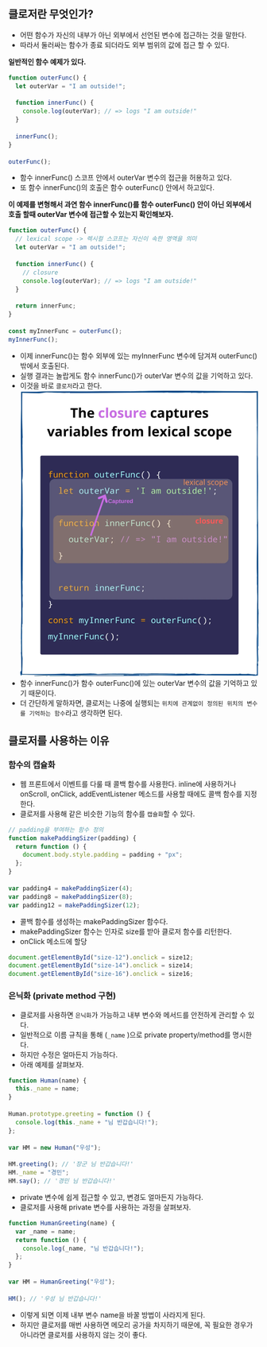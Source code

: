 ## 클로저란 무엇인가?

- 어떤 함수가 자신의 내부가 아닌 외부에서 선언된 변수에 접근하는 것을 말한다.
- 따라서 둘러싸는 함수가 종료 되더라도 외부 범위의 값에 접근 할 수 있다.

**일반적인 함수 예제가 있다.**

```jsx
function outerFunc() {
  let outerVar = "I am outside!";

  function innerFunc() {
    console.log(outerVar); // => logs "I am outside!"
  }

  innerFunc();
}

outerFunc();
```

- 함수 innerFunc() 스코프 안에서 outerVar 변수의 접근을 허용하고 있다.
- 또 함수 innerFunc()의 호출은 함수 outerFunc() 안에서 하고있다.

**이 예제를 변형해서 과연 함수 innerFunc()를 함수 outerFunc() 안이 아닌 외부에서 호출 할때 outerVar 변수에 접근할 수 있는지 확인해보자.**

```jsx
function outerFunc() {
  // lexical scope -> 렉시컬 스코프는 자신이 속한 영역을 의미
  let outerVar = "I am outside!";

  function innerFunc() {
    // closure
    console.log(outerVar); // => logs "I am outside!"
  }

  return innerFunc;
}

const myInnerFunc = outerFunc();
myInnerFunc();
```

- 이제 innerFunc()는 함수 외부에 있는 myInnerFunc 변수에 담겨져 outerFunc() 밖에서 호출된다.
- 실행 결과는 놀랍게도 함수 innerFunc()가 outerVar 변수의 값을 기억하고 있다.
- 이것을 바로 `클로저`라고 한다.
  ![Javascript-this](./closure.png)
- 함수 innerFunc()가 함수 outerFunc()에 있는 outerVar 변수의 값을 기억하고 있기 때문이다.
- 더 간단하게 말하자면, 클로저는 나중에 실행되는 `위치에 관계없이 정의된 위치의 변수를 기억하는 함수`라고 생각하면 된다.

## 클로저를 사용하는 이유

### 함수의 캡슐화

- 웹 프론트에서 이벤트를 다룰 때 콜백 함수를 사용한다. inline에 사용하거나 onScroll, onClick, addEventListener 메소드를 사용할 때에도 콜백 함수를 지정한다.
- 클로저를 사용해 같은 비슷한 기능의 함수를 `캡슐화`할 수 있다.

```jsx
// padding을 부여하는 함수 정의
function makePaddingSizer(padding) {
  return function () {
    document.body.style.padding = padding + "px";
  };
}

var padding4 = makePaddingSizer(4);
var padding8 = makePaddingSizer(8);
var padding12 = makePaddingSizer(12);
```

- 콜백 함수를 생성하는 makePaddingSizer 함수다.
- makePaddingSizer 함수는 인자로 size를 받아 클로저 함수를 리턴한다.
- onClick 메소드에 할당

```jsx
document.getElementById("size-12").onclick = size12;
document.getElementById("size-14").onclick = size14;
document.getElementById("size-16").onclick = size16;
```

### **은닉화 (private method 구현)**

- 클로저를 사용하면 `은닉화`가 가능하고 내부 변수와 메서드를 안전하게 관리할 수 있다.
- 일반적으로 이름 규칙을 통해 (`_name` )으로 private property/method를 명시한다.
- 하지만 수정은 얼마든지 가능하다.
- 아래 예제를 살펴보자.

```jsx
function Human(name) {
  this._name = name;
}

Human.prototype.greeting = function () {
  console.log(this._name + "님 반갑습니다!");
};

var HM = new Human("우성");

HM.greeting(); // '장군 님 반갑습니다!'
HM._name = "경민";
HM.say(); // '경민 님 반갑습니다!'
```

- private 변수에 쉽게 접근할 수 있고, 변경도 얼마든지 가능하다.
- 클로저를 사용해 private 변수를 사용하는 과정을 살펴보자.

```jsx
function HumanGreeting(name) {
  var _name = name;
  return function () {
    console.log(_name, "님 반갑습니다!");
  };
}

var HM = HumanGreeting("우성");

HM(); // '우성 님 반갑습니다!'
```

- 이렇게 되면 이제 내부 변수 name을 바꿀 방법이 사라지게 된다.
- 하지만 클로저를 매번 사용하면 메모리 공가을 차지하기 때문에, 꼭 필요한 경우가 아니라면 클로저를 사용하지 않는 것이 좋다.
